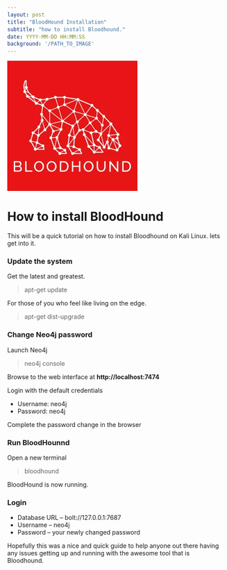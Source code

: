 ```yaml
---
layout: post
title: "BloodHound Installation"
subtitle: "how to install Bloodhound."
date: YYYY-MM-DD HH:MM:SS
background: '/PATH_TO_IMAGE'
---
```


![](/assets/BloodHound-White-on-Red.png)
# How to install BloodHound

This will be a quick tutorial on how to install Bloodhound on Kali Linux. lets get into it.  
### Update the system
Get the latest and greatest.
> apt-get update

For those of you who feel like living on the edge.

> apt-get dist-upgrade

### Change Neo4j password
Launch Neo4j

> neo4j console

Browse to the web interface at **http://localhost:7474**

Login with the default credentials
* Username: neo4j
* Password: neo4j

Complete the password change in the browser

### Run BloodHounnd
Open a new terminal

> bloodhound

BloodHound is now running.

### Login

* Database URL – bolt://127.0.0.1:7687
* Username – neo4j
* Password – your newly changed password  

Hopefully this was a nice and quick guide to help anyone out there having any issues getting up and running with the awesome tool that is Bloodhound.
